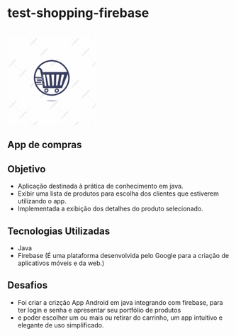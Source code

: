 # test-shopping-firebase


<br>
<img height="200" src="https://github.com/ivandacruz/test-shopping-firebase/blob/main/shopping-logo.jpg"/>
</br>


## App de compras

## Objetivo

* Aplicação destinada à prática de conhecimento em java.
* Exibir uma lista de produtos para escolha dos clientes que estiverem utilizando o app.
* Implementada a exibição dos detalhes do produto selecionado.

## Tecnologias Utilizadas

* Java
* Firebase (É uma plataforma desenvolvida pelo Google para a criação de aplicativos móveis e da web.)

## Desafios
* Foi criar a crizção App Android em java integrando com firebase, para ter login e senha e apresentar seu portfólio de produtos
* e poder escolher um ou mais ou retirar do carrinho, um app intuitivo e elegante de uso simplificado.

